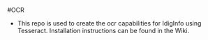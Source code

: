 #OCR
 - This repo is used to create the ocr capabilities for IdigInfo using Tesseract.
Installation instructions can be found in the Wiki.
